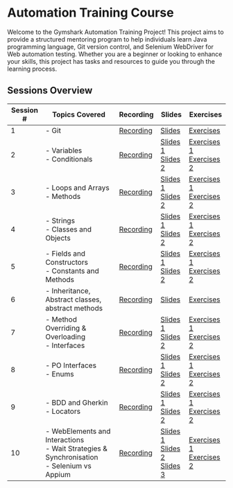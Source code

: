 # Automation Training Course

Welcome to the Gymshark Automation Training Project! This project aims to provide a structured mentoring program to help individuals learn Java programming language, Git version control, and Selenium WebDriver for Web automation testing. Whether you are a beginner or looking to enhance your skills, this project has tasks and resources to guide you through the learning process.

## Sessions Overview

| Session # | Topics Covered                                                                                | Recording                                                                                                       | Slides                                                                                                                                                                                                                                                                                                                                                                                                                                                                                                                                                                                                                                                                                                                                                                                                                                                                                                                             | Exercises                                                                                                                                                                                                                              |
|-----------|-----------------------------------------------------------------------------------------------|-----------------------------------------------------------------------------------------------------------------|------------------------------------------------------------------------------------------------------------------------------------------------------------------------------------------------------------------------------------------------------------------------------------------------------------------------------------------------------------------------------------------------------------------------------------------------------------------------------------------------------------------------------------------------------------------------------------------------------------------------------------------------------------------------------------------------------------------------------------------------------------------------------------------------------------------------------------------------------------------------------------------------------------------------------------|----------------------------------------------------------------------------------------------------------------------------------------------------------------------------------------------------------------------------------------|
| 1         | - Git                                                                                         | [Recording](https://gymshark.sharepoint.com/:v:/s/Tech/EVvPZxlmA0FIoAFEoykmOlkBGO00Ts-acOQRWtVzbdCOBQ?e=rtAu4v) | [Slides](https://gymshark.sharepoint.com/:p:/r/sites/Tech/Shared%20Documents/Tech%20Engineering/QA/QA%20Automation/Presentations/Automation%20Training%20Course/Session%200%20-%20Git.pptx?d=w88414cb02f66436584639c3e5fd8d334&csf=1&web=1&e=1nA4P2)                                                                                                                                                                                                                                                                                                                                                                                                                                                                                                                                                                                                                                                                               | [Exercises](https://gymshark.sharepoint.com/:w:/s/Tech/ERU71aMLmdlMrx3Y5pyy38sBdBllSPH03n_OT5W5W36-Rw?e=dIj82R)                                                                                                                        |
| 2         | - Variables<br>- Conditionals                                                                 | [Recording](https://gymshark.sharepoint.com/:v:/s/Tech/EUx19_5z6JpLtZyyGf9595ABj0kaIoBTMX-WiAl1p8tk9w?e=n5rvlM) | [Slides 1](https://gymshark.sharepoint.com/:p:/r/sites/Tech/Shared%20Documents/Tech%20Engineering/QA/QA%20Automation/Presentations/Automation%20Training%20Course/Session%201%20-%20Java%20Fundamentals%20-%20Variables.pptx?d=w67f0f5ed6cf945eda29b041042a35a42&csf=1&web=1&e=Vulekw)<br>[Slides 2](https://gymshark.sharepoint.com/:p:/r/sites/Tech/Shared%20Documents/Tech%20Engineering/QA/QA%20Automation/Presentations/Automation%20Training%20Course/Session%202%20-%20Java%20Fundamentals%20-%20Conditionals.pptx?d=w33667804a8d84adfb04ea36e1717a878&csf=1&web=1&e=bfxiPS)                                                                                                                                                                                                                                                                                                                                                | [Exercises 1](https://gymshark.sharepoint.com/:w:/s/Tech/EbGxr_jSevlLiCNdcWtWhR4BajNvvp0HbhDZwopnoaCBzQ?e=84CKpj)<br>[Exercises 2](https://gymshark.sharepoint.com/:w:/s/Tech/EbfxzrX1y4JAp-XsVjkkfSgB2Si9LSOee9n1bCi2e47JSw?e=5jP8qo) |
| 3         | - Loops and Arrays<br>- Methods                                                               | [Recording](https://gymshark.sharepoint.com/:v:/s/Tech/EajwWClnpvVBmVJbYJyW5zQB8bjymlubx2intMEPs92jrA?e=gUhQWx) | [Slides 1](https://gymshark.sharepoint.com/:p:/r/sites/Tech/Shared%20Documents/Tech%20Engineering/QA/QA%20Automation/Presentations/Automation%20Training%20Course/Session%203%20-%20Java%20Fundamentals%20-%20For%20Loops.pptx?d=wb83af309e6034add8e88cdee142c0663&csf=1&web=1&e=wUR907)<br>[Slides 2](https://gymshark.sharepoint.com/:p:/r/sites/Tech/Shared%20Documents/Tech%20Engineering/QA/QA%20Automation/Presentations/Automation%20Training%20Course/Session%204%20-%20Java%20Fundamentals%20-%20Methods.pptx?d=we62db0ca8bce4cdaa095f17d1d97b26e&csf=1&web=1&e=IHa6Fv)                                                                                                                                                                                                                                                                                                                                                   | [Exercises 1](https://gymshark.sharepoint.com/:w:/s/Tech/EcoOAC8d-ztBpDrVrAa8R4gBXXrNj6Fm_fz84SuVAOu51w?e=gPG98w)<br>[Exercises 2](https://gymshark.sharepoint.com/:w:/s/Tech/EQNqem7YeV9ErUQTyX3JjkoBY0AzCGJqg9db7eRNsLPcpw?e=A71rtW) |
| 4         | - Strings<br>- Classes and Objects                                                            | [Recording](https://gymshark.sharepoint.com/:v:/s/Tech/ESP2OxF35N1Dh6lEzMrJXaQBeLkTr5zyemVC6x0PHN1Dlg?e=RrDPZs) | [Slides 1](https://gymshark.sharepoint.com/:p:/r/sites/Tech/Shared%20Documents/Tech%20Engineering/QA/QA%20Automation/Presentations/Automation%20Training%20Course/Session%205%20-%20Java%20Fundamentals%20-%20All%20About%20Strings.pptx?d=w788fabbb2f5e46a8b11ca0e8efdfa8d8&csf=1&web=1&e=fKpxfw)<br>[Slides 2](https://gymshark.sharepoint.com/:p:/r/sites/Tech/Shared%20Documents/Tech%20Engineering/QA/QA%20Automation/Presentations/Automation%20Training%20Course/Session%206%20-%20Classes%20and%20Interfaces%20-%20Classes%20%26%20Encapsulation.pptx?d=wc25d1c44767141209e964433c09e4ddb&csf=1&web=1&e=XZGjA9)                                                                                                                                                                                                                                                                                                            | [Exercises 1](https://gymshark.sharepoint.com/:w:/s/Tech/Eemzf_DW6xVNg_GUCD2ajScBqlbISTNwkFQUJOIkxYeYbw?e=VAHsuH)<br>[Exercises 2](https://gymshark.sharepoint.com/:w:/s/Tech/EQkozNuOt69AlTdRRyjX1mIBo_FiPormZ_k9fu3s2VKOeA?e=ba3LqG) |
| 5         | - Fields and Constructors<br>- Constants and Methods                                          | [Recording](https://gymshark.sharepoint.com/:v:/s/Tech/EU4uuBTjQwZLiog2ehZT1PoB1COmTRXcCFmoQlUywkCROA?e=acjruK) | [Slides 1](https://gymshark.sharepoint.com/:p:/r/sites/Tech/Shared%20Documents/Tech%20Engineering/QA/QA%20Automation/Presentations/Automation%20Training%20Course/Session%207%20-%20Classes%20and%20Interfaces%20-%20Fields%20%26%20Constructors.pptx?d=w2124874ad764458a9fbeeb05e87fecd2&csf=1&web=1&e=hnM2Ir)<br>[Slides 2](https://gymshark.sharepoint.com/:p:/r/sites/Tech/Shared%20Documents/Tech%20Engineering/QA/QA%20Automation/Presentations/Automation%20Training%20Course/Session%208%20-%20Classes%20and%20Interfaces%20-%20Constants%20%26%20Methods.pptx?d=w8891d2fa1ede48afa1bfe807aae62a65&csf=1&web=1&e=DCFvDD)                                                                                                                                                                                                                                                                                                   | [Exercises 1](https://gymshark.sharepoint.com/:w:/s/Tech/ERlK-FuMZltHsMCRTp50-2kBqKyZdS932b1Z60jlF_wdqg?e=yqv2PW)<br>[Exercises 2](https://gymshark.sharepoint.com/:w:/s/Tech/EcshCAzTRclCkQ6W6EyLZlMBs7U2dijQXjEDjrJoDg7ybA?e=TGtFiV) |
| 6         | - Inheritance, Abstract classes, abstract methods                                             | [Recording](https://gymshark.sharepoint.com/:v:/s/Tech/ES9gONmZuXVJj-pOffDadhEB1t8KPFHylFgwPVdupUZMBw?e=s8tEyj) | [Slides](https://gymshark.sharepoint.com/:p:/r/sites/Tech/Shared%20Documents/Tech%20Engineering/QA/QA%20Automation/Presentations/Automation%20Training%20Course/Session%209%20-%20Classes%20and%20Interfaces%20-%20Inheritance%20%26%20Abstract.pptx?d=w2416e849f2d64e168964c8a2e67fd33c&csf=1&web=1&e=br5ftH)                                                                                                                                                                                                                                                                                                                                                                                                                                                                                                                                                                                                                     | [Exercises](https://gymshark.sharepoint.com/:w:/s/Tech/EdQZtLzBC-9Kt2gj7SV8azsBLmxPVDc-uh_-NVZkpiIdEA?e=Ne6Fq3)                                                                                                                        |
| 7         | - Method Overriding & Overloading<br>- Interfaces                                             | [Recording](https://gymshark.sharepoint.com/:v:/s/Tech/EXeNitzZ8bpDvYgaUA8JQkcBp9-7rV41h42UXGVIoR4esA?e=50rPRy) | [Slides 1](https://gymshark.sharepoint.com/:p:/r/sites/Tech/Shared%20Documents/Tech%20Engineering/QA/QA%20Automation/Presentations/Automation%20Training%20Course/Session%2010%20-%20Classes%20and%20Interfaces%20-%20Method%20Overloading%20%26%20Overriding.pptx?d=w5481808c22d9450d92d306031a516bb2&csf=1&web=1&e=JVDYOD)<br>[Slides 2](https://gymshark.sharepoint.com/:p:/r/sites/Tech/Shared%20Documents/Tech%20Engineering/QA/QA%20Automation/Presentations/Automation%20Training%20Course/Session%2011%20-%20Classes%20and%20Interfaces%20-%20Interfaces.pptx?d=w46a3f3fbb946418b96e4fd6381fa205e&csf=1&web=1&e=mv3xuM)                                                                                                                                                                                                                                                                                                    | [Exercises 1](https://gymshark.sharepoint.com/:w:/s/Tech/ERFTUy25U3lBtCApWtokqNAB1nV_WBWZ3gr9NniBpaRl3g?e=oZlNWY)<br>[Exercises 2](https://gymshark.sharepoint.com/:w:/s/Tech/EST4C8RawR9Ps6CUzQK6MjwBaRssIYm8Dh5e0iYc63_XVA?e=w8qJfN) |
| 8         | - PO Interfaces<br>- Enums                                                                    | [Recording](https://gymshark.sharepoint.com/:v:/s/Tech/EXhZnL8E-UBIuAWRe325sSABJOQCXJtPNiXK8xFcRDL31g?e=KrD7i8) | [Slides 1](https://gymshark.sharepoint.com/:p:/r/sites/Tech/Shared%20Documents/Tech%20Engineering/QA/QA%20Automation/Presentations/Automation%20Training%20Course/Session%2012%20-%20Classes%20and%20Interfaces%20-%20PO%20Interfaces.pptx?d=w8143c0aecc284d379fa0898a1b7c12f6&csf=1&web=1&e=cBpeZT)<br>[Slides 2](https://gymshark.sharepoint.com/:p:/r/sites/Tech/Shared%20Documents/Tech%20Engineering/QA/QA%20Automation/Presentations/Automation%20Training%20Course/Session%2013%20-%20Classes%20and%20Interfaces%20-%20Enums.pptx?d=w986b6e7a282b4810b59a27e65c8b6155&csf=1&web=1&e=DQC4tN)                                                                                                                                                                                                                                                                                                                                 | [Exercises 1](https://gymshark.sharepoint.com/:w:/s/Tech/EdpqdaYULbpJiNI3D38dWB8BD12vp_MHs5wnScca8XV8SA?e=YlJrIS)<br>[Exercises 2](https://gymshark.sharepoint.com/:w:/s/Tech/EUEiTvz-wjpCkhvuGNxgY5oBehEDlmUKAJ-2pTvGVWsnpA?e=Ja5xug) |
| 9         | - BDD and Gherkin<br>- Locators                                                               | [Recording](https://gymshark.sharepoint.com/:v:/s/Tech/EUFLYxxxfSFNo--Rq7fAYE8BJowRuzqbSrltiIdy23QmjA?e=q2iHy8) | [Slides 1](https://gymshark.sharepoint.com/:p:/r/sites/Tech/Shared%20Documents/Tech%20Engineering/QA/QA%20Automation/Presentations/Automation%20Training%20Course/Session%2014%20-%20BDD%20and%20Gherkin.pptx?d=w6f4aedb34eb34845903e2845117973dd&csf=1&web=1&e=6djoIq)<br>[Slides 2](https://gymshark.sharepoint.com/:p:/r/sites/Tech/Shared%20Documents/Tech%20Engineering/QA/QA%20Automation/Presentations/Automation%20Training%20Course/Session%2015%20-%20Selenium%20%26%20Appium%20-%20Locators.pptx?d=w38c5c8f6189b4770b6a7497d4866498f&csf=1&web=1&e=gO9f2E)                                                                                                                                                                                                                                                                                                                                                              | [Exercises 1](https://gymshark.sharepoint.com/:w:/s/Tech/EWZIVFF4E_RIlGa93X5l5G8ButgA8x-9an8Cx8WC7UN5RA?e=LNq6LG)<br>[Exercises 2](https://gymshark.sharepoint.com/:w:/s/Tech/ETGT8Q-moa5CugElULoWmqUBKwgWl1wW6dB4xDSBX9ntzw?e=z77dmf) |
| 10        | - WebElements and Interactions<br>- Wait Strategies & Synchronisation<br>- Selenium vs Appium | [Recording](https://gymshark.sharepoint.com/:v:/s/Tech/Edhcouq8cVRHpnknd-rD6R4BO5VfMG5TMRLokmluySFPeQ?e=1YpeFF) | [Slides 1](https://gymshark.sharepoint.com/:p:/r/sites/Tech/Shared%20Documents/Tech%20Engineering/QA/QA%20Automation/Presentations/Automation%20Training%20Course/Session%2016%20-%20Selenium%20%26%20Appium%20-%20WebElements%20and%20Interactions.pptx?d=w499a4c16bf334261b997bf643a86adfa&csf=1&web=1&e=QOjHWg)<br>[Slides 2](https://gymshark.sharepoint.com/:p:/r/sites/Tech/Shared%20Documents/Tech%20Engineering/QA/QA%20Automation/Presentations/Automation%20Training%20Course/Session%2017%20-%20Selenium%20%26%20Appium%20-%20Wait%20Strats%20and%20Sync.pptx?d=w42c237dca635407aa8b0956013a938fc&csf=1&web=1&e=Wciyhd)<br>[Slides 3](https://gymshark.sharepoint.com/:p:/r/sites/Tech/Shared%20Documents/Tech%20Engineering/QA/QA%20Automation/Presentations/Automation%20Training%20Course/Session%2018%20-%20Selenium%20%26%20Appium%20-%20Comparison.pptx?d=wa12208fc732b4d458cbc35761b17adfc&csf=1&web=1&e=TZ8YnC) | [Exercises 1](https://gymshark.sharepoint.com/:w:/s/Tech/EfK3fvhUQTRIiESGAa0c79sBGxU5EGBE04cFey03jKISxQ?e=hR7OOU)<br>[Exercises 2](https://gymshark.sharepoint.com/:w:/s/Tech/EW7p3Y4_tcFNjH9OXyEDWVQB3kGSYSb9oS-DviD3ryRSVQ?e=8GoMaZ) |
